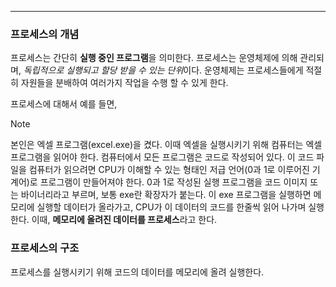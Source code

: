 
---

### 프로세스의 개념

프로세스는 간단히 **실행 중인 프로그램**을 의미한다. 프로세스는 운영체제에 의해 관리되며, *독립적으로 실행되고 할당 받을 수 있는 단위*이다. 운영체제는 프로세스들에게 적절히 자원들을 분배하여 여러가지 작업을 수행 할 수 있게 한다.

프로세스에 대해서 예를 들면,

> [!NOTE]
> 본인은 엑셀 프로그램(excel.exe)을 켰다. 이때 엑셀을 실행시키기 위해 컴퓨터는 엑셀 프로그램을 읽어야 한다. 컴퓨터에서 모든 프로그램은 코드로 작성되어 있다. 이 코드 파일을 컴퓨터가 읽으려면 CPU가 이해할 수 있는 형태인 저급 언어(0과 1로 이루어진 기계어)로 프로그램이 만들어져야 한다. 0과 1로 작성된 실행 프로그램을 코드 이미지 또는 바이너리라고 부르며, 보통 exe란 확장자가 붙는다. 이 exe 프로그램을 실행하면 메모리에 실행할 데이터가 올라가고, CPU가 이 데이터의 코드를 한줄씩 읽어 나가며 실행한다. 이때, **메모리에 올려진 데이터를 프로세스**라고 한다.

### 프로세스의 구조

프로세스를 실행시키기 위해 코드의 데이터를 메모리에 올려 실행한다.